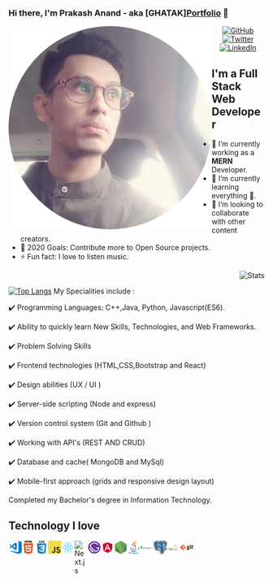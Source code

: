 ### Hi there, I'm Prakash Anand - aka [GHATAK][Portfolio](https://ghatak123.github.io/My_Portfolio/) 👋
<img src="https://github.com/GHATAK123/My_Portfolio/blob/master/images/circle-cropped.png" alt="Prakash Anand" align="left" width="400" height="400">


<p align="center">
	<a href="https://github.com/GHATAK123"><img src="https://img.shields.io/github/followers/reddyprasade.svg?label=GitHub&style=social" alt="GitHub"></a>
	<a href="https://twitter.com/PRAKASH_GHATAK"><img src="https://img.shields.io/twitter/follow/ReddyPrasade?label=Twitter&style=social" alt="Twitter"></a>
	<a href="https://www.linkedin.com/in/prakash-anand/"><img src="https://img.shields.io/badge/LinkedIn--_.svg?style=social&logo=linkedinColor=orange" alt="LinkedIn"></a>
  
	
</p>

## I'm a Full Stack Web Developer
- 🔭 I’m currently working as a <b>MERN</b> Developer.
- 🌱 I’m currently learning everything 🤣.
- 👯 I’m looking to collaborate with other content creators.
- 🥅 2020 Goals: Contribute more to Open Source projects.
- ⚡ Fun fact: I love to listen music.
<p align="right">
  <img title="Stats" src="https://github-readme-stats.vercel.app/api?username=ghatak123&show_icons=true&theme=synthwave"/>
</p>

[![Top Langs](https://github-readme-stats.vercel.app/api/top-langs/?username=reddyprasade)](https://github.com/reddyprasade/github-readme-stats)
My Specialities include :

✔️ Programming Languages: C++,Java, Python, Javascript(ES6).

✔️ Ability to quickly learn New Skills, Technologies, and Web Frameworks.

✔️ Problem Solving Skills

✔️ Frontend technologies (HTML,CSS,Bootstrap and React)

✔️ Design abilities (UX / UI )

✔️ Server-side scripting (Node and express)

✔️ Version control system (Git and Github )

✔️ Working with API's (REST AND CRUD)

✔️ Database and cache( MongoDB and MySql)

✔️ Mobile-first approach (grids and responsive design layout)

Completed my Bachelor's degree in Information Technology. 

<h2> Technology I love</h2>
<a href="https://code.visualstudio.com/" target="_blank" rel="noopener noreferrer"><img align="left" alt="Visual Studio Code" width="26px" src="https://raw.githubusercontent.com/github/explore/80688e429a7d4ef2fca1e82350fe8e3517d3494d/topics/visual-studio-code/visual-studio-code.png" /></a>
<a href="https://developer.mozilla.org/en-US/docs/Web/Guide/HTML/HTML5" target="_blank" rel="noopener noreferrer"><img align="left" alt="HTML 5" width="26px" src="https://raw.githubusercontent.com/github/explore/80688e429a7d4ef2fca1e82350fe8e3517d3494d/topics/html/html.png" /></a>
<a href="https://developer.mozilla.org/en-US/docs/Web/CSS" target="_blank" rel="noopener noreferrer"><img align="left" alt="CSS 3" width="26px" src="https://raw.githubusercontent.com/github/explore/80688e429a7d4ef2fca1e82350fe8e3517d3494d/topics/css/css.png" /></a>
<a href="https://developer.mozilla.org/en-US/docs/Web/JavaScript" target="_blank" rel="noopener noreferrer"><img align="left" alt="JavaScript" width="26px" src="https://raw.githubusercontent.com/github/explore/80688e429a7d4ef2fca1e82350fe8e3517d3494d/topics/javascript/javascript.png" /></a>
<a href="https://reactjs.org/" target="_blank" rel="noopener noreferrer"><img align="left" alt="React" width="26px" src="https://raw.githubusercontent.com/github/explore/80688e429a7d4ef2fca1e82350fe8e3517d3494d/topics/react/react.png" /></a>
<a href="https://nextjs.org/" target="_blank" rel="noopener noreferrer"><img align="left" alt="Next.js" width="26px" src="https://upload.wikimedia.org/wikipedia/commons/thumb/8/8e/Nextjs-logo.svg/1280px-Nextjs-logo.svg.png" /></a>
<a href="https://www.gatsbyjs.com/" target="_blank" rel="noopener noreferrer"><img align="left" alt="Gatsby" width="26px" src="https://raw.githubusercontent.com/github/explore/e94815998e4e0713912fed477a1f346ec04c3da2/topics/gatsby/gatsby.png" /></a>
<a href="https://angular.io/" target="_blank" rel="noopener noreferrer"><img align="left" alt="Angular" width="26px" src="https://raw.githubusercontent.com/github/explore/e94815998e4e0713912fed477a1f346ec04c3da2/topics/angular/angular.png" /></a>
<a href="https://nodejs.org/" target="_blank" rel="noopener noreferrer"><img align="left" alt="Node.js" width="26px" src="https://raw.githubusercontent.com/github/explore/80688e429a7d4ef2fca1e82350fe8e3517d3494d/topics/nodejs/nodejs.png" /></a>
<a href="https://java.com/" target="_blank" rel="noopener noreferrer"><img align="left" alt="Node.js" width="26px" src="https://raw.githubusercontent.com/github/explore/80688e429a7d4ef2fca1e82350fe8e3517d3494d/topics/java/java.png" /></a>
<a href="https://www.mongodb.com/" target="_blank" rel="noopener noreferrer"><img align="left" alt="MongoDB" width="26px" src="https://raw.githubusercontent.com/github/explore/80688e429a7d4ef2fca1e82350fe8e3517d3494d/topics/mongodb/mongodb.png" /></a>
<a href="https://www.postgresql.org/" target="_blank" rel="noopener noreferrer"><img align="left" alt="PostgreSQL" width="26px" src="https://raw.githubusercontent.com/github/explore/80688e429a7d4ef2fca1e82350fe8e3517d3494d/topics/postgresql/postgresql.png" /></a>
<a href="https://www.mysql.com/" target="_blank" rel="noopener noreferrer"><img align="left" alt="MySQL" width="26px" src="https://raw.githubusercontent.com/github/explore/80688e429a7d4ef2fca1e82350fe8e3517d3494d/topics/mysql/mysql.png" /></a>
<a href="https://git-scm.com/" target="_blank" rel="noopener noreferrer"><img align="left" alt="Git" width="26px" src="https://raw.githubusercontent.com/github/explore/80688e429a7d4ef2fca1e82350fe8e3517d3494d/topics/git/git.png" /></a>
